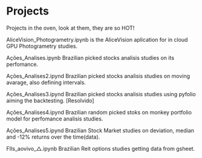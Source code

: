 # Projects

Projects in the oven, look at them, they are so HOT!


AliceVision_Photogrametry.ipynb	is the AliceVision aplication for in cloud GPU Photogrametry studies.

Ações_Analises.ipynb	  Brazilian picked stocks analisis studies on its perfomance.

Ações_Analises2.ipynd   Brazilian picked stocks analisis studies on moving avarage, also defining intervals.

Ações_Analises3.ipynd   Brazilian picked stocks analisis studies using pyfolio aiming the backtesting. [Resolvido]

Ações_Analises4.ipynd   Brazilian random picked stoks on monkey portfolio model for perfomance analisis studies.

Ações_Analises5.ipynd   Brazilian Stock Market studies on deviation, median and -12% returns over the time(data).

FIIs_aovivo_△.ipynb  Brazilian Reit options studies getting data from gsheet.

